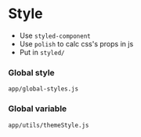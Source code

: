 # Style
- Use `styled-component`
- Use `polish` to calc css's props in js
- Put in `styled/`

### Global style
`app/global-styles.js`

### Global variable
`app/utils/themeStyle.js`

